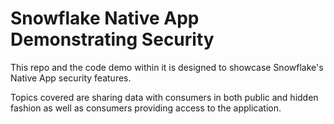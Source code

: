 # Snowflake Native App Demonstrating Security
This repo and the code demo within it is designed to showcase Snowflake's Native App security features.

Topics covered are sharing data with consumers in both public and hidden fashion as well as consumers providing access to the application.


